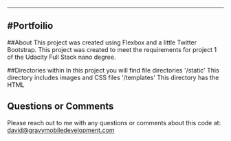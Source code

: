 ----
#Portfoilio
----

##About
This project was created using Flexbox and a little Twitter Bootstrap. This project was created to meet the requirements for project 1 of the Udacity Full Stack nano degree. 

##Directories within
In this project you will find file directories
	'/static' 
		This directory includes images and CSS files
	'/templates'
		This directory has the HTML

## Questions or Comments
Please reach out to me with any questions or comments about this code at:
david@gravymobiledevelopment.com
